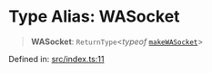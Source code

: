 # Type Alias: WASocket

> **WASocket**: `ReturnType`\<*typeof* [`makeWASocket`](../functions/makeWASocket.md)\>

Defined in: [src/index.ts:11](https://github.com/Riders004/Tv/blob/3d6aaf6f3efb499dc9d0ca82bb24083bb45a8478/src/index.ts#L11)
